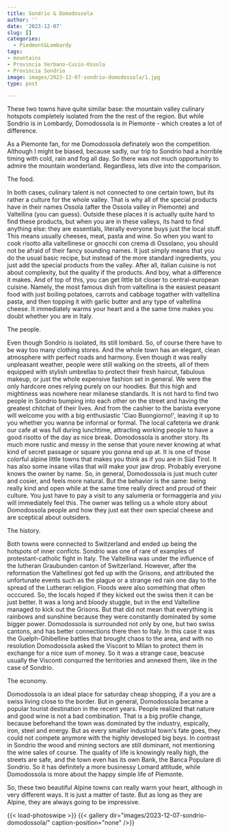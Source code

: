```yaml
---
title: Sondrio & Domodossola
author: ''
date: '2023-12-07'
slug: []
categories:
  - Piedmont&Lombardy
tags: 
- mountains
- Provincia Verbano-Cusio-Ossola
- Provincia Sondrio
image: images/2023-12-07-sondrio-domodossola/1.jpg
type: post

---
```


These two towns have quite similar base: the mountain valley culinary hotspots completely isolated from the the rest of the region. But while Sondrio is in Lombardy, Domodossola is in Piemonte - which creates a lot of difference.

As a Piemonte fan, for me Domodossola definately won the competition. Although I might be biased, because sadly, our trip to Sondrio had a horrible timing with cold, rain and fog all day. So there was not much opportunity to admire the mountain wonderland. Regardless, lets dive into the comparison.

The food. 

In both cases, culinary talent is not connected to one certain town, but its rather a culture for the whole valley. That is why all of the special products have in their names Ossola (after the Ossola valley in Piemonte) and Valtellina (you can guess). Outside these places it is actually quite hard to find these products, but when you are in these valleys, its hard to find anything else: they are essentials, literally everyone buys just the local stuff. This means usually cheeses, meat, pasta and wine. So when you want to cook risotto alla valtellinese or gnocchi con crema di Ossolano, you should not be afraid of their fancy sounding names. It just simply means that you do the usual basic recipe, but instead of the more standard ingredients, you just add the special products from the valley. After all, italian cuisine is not about complexity, but the quality if the products. And boy, what a difference it makes. And of top of this, you can get little bit closer to central-european cuisine. Namely, the most famous dish from valtellina is the easiest peasant food with just boiling potatoes, carrots and cabbage togather with valtellina pasta, and then topping it with garlic butter and any type of valtellina cheese. It immediately warms your heart and a the same time makes you doubt whether you are in Italy.

The people.

Even though Sondrio is isolated, its still lombard. So, of course there have to be way too many clothing stores. And the whole town has an elegant, clean atmosphere with perfect roads and harmony. Even though it was really unpleasant weather, people were still walking on the streets, all of them equipped with stylish umbrellas to protect their fresh haircut, fabulous makeup, or just the whole expensive fashion set in general. We were the only hardcore ones relying purely on our hoodies. But this high and mightiness was nowhere near milanese standards. It is not hard to find two people in Sondrio bumping into each other on the street and having the greatest chitchat of their lives. And from the cashier to the barista everyone will welcome you with a big enthusiastic 'Ciao Buongiorno!', leaving it up to you whether you wanna be informal or formal. The local cafeteria we drank our cafe at was full during lunchtime, attracting working people to have a good risotto of the day as nice break.
Domodossola is another story. Its much more rustic and messy in the sense that youre never knowing at what kind of secret passage or square you gonna end up at. It is one of those colorful alpine little towns that makes you think as if you are in Süd Tirol. It has also some insane villas that will make your jaw drop. Probably everyone knows the owner by name. So, in general, Domodossola is just much cuter and cosier, and feels more natural. But the behavior is the same: being really kind and open while at the same time really direct and proud of their culture. You just have to pay a visit to any salumeria or formaggeria and you will immediately feel this. The owner was telling us a whole story about Domodossola people and how they just eat their own special cheese and are sceptical about outsiders. 

The history.

Both towns were connected to Switzerland and ended up being the hotspots of inner conficts. Sondrio was one of rare of examples of protestant-catholic fight in Italy. The Valtellina was under the influence of the lutheran Graubunden canton of Switzerland. However, after the reformation the Valtellinesi got fed up with the Grisons, and attributed the unfortunate events such as the plague or a strange red rain one day to the spread of the Lutheran religion. Floods were also something that often occcured. So, the locals hoped if they kicked out the swiss then it can be just better. It was a long and bloody stuggle, but in the end Valtelline managed to kick out the Grisons. But that did not mean that everything is rainbows and sunshine because they were constantly dominated by some bigger power. 
Domodossola is surrounded not only by one, but two swiss cantons, and has better connections there then to Italy. In this case it was the Guelph-Ghibelline battles that brought chaos to the area, and with no resolution Domodossola asked the Viscont to Milan to protect them in exchange for a nice sum of money. So it was a strange case, beacuse usually the Visconti conqurred the territories and annexed them, like in the case of Sondrio. 

The economy. 

Domodossola is an ideal place for saturday cheap shopping, if a you are a swiss living close to the border. But in general, Domodossola became a popular tourist destination in the recent years. People realized that nature and good wine is not a bad combination. That is a big profile change, because beforehand the town was dominated by the industry, espically, iron, steel and energy. But as every smaller industrial town's fate goes, they could not compete anymore with the highly developed big boys. In contrast in Sondrio the wood and mining sectors are still dominant, not mentioning the wine sales of course. The quality of life is knowingly really high, the streets are safe, and the town even has its own Bank, the Banca Populare di Sondrio. So it has definitely a more businessy Lomard attitude, while Domodossola is more about the happy simple life of Piemonte.

So, these two beautiful Alpine towns can really warm your heart, although in very different ways. It is just a matter of taste. But as long as they are Alpine, they are always going to be impressive. 

{{< load-photoswipe >}}
{{< gallery dir="images/2023-12-07-sondrio-domodossola/" caption-position="none" />}}


